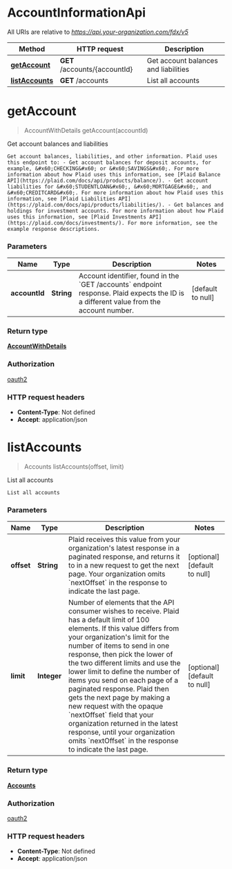 # AccountInformationApi

All URIs are relative to *https://api.your-organization.com/fdx/v5*

| Method | HTTP request | Description |
|------------- | ------------- | -------------|
| [**getAccount**](AccountInformationApi.md#getAccount) | **GET** /accounts/{accountId} | Get account balances and liabilities |
| [**listAccounts**](AccountInformationApi.md#listAccounts) | **GET** /accounts | List all accounts |


<a name="getAccount"></a>
# **getAccount**
> AccountWithDetails getAccount(accountId)

Get account balances and liabilities

    Get account balances, liabilities, and other information. Plaid uses this endpoint to: - Get account balances for deposit accounts, for example, &#x60;CHECKING&#x60; or &#x60;SAVINGS&#x60;. For more information about how Plaid uses this information, see [Plaid Balance API](https://plaid.com/docs/api/products/balance/). - Get account liabilities for &#x60;STUDENTLOAN&#x60;, &#x60;MORTGAGE&#x60;, and &#x60;CREDITCARD&#x60;. For more information about how Plaid uses this information, see [Plaid Liabilities API](https://plaid.com/docs/api/products/liabilities/). - Get balances and holdings for investment accounts. For more information about how Plaid uses this information, see [Plaid Investments API](https://plaid.com/docs/investments/). For more information, see the example response descriptions. 

### Parameters

|Name | Type | Description  | Notes |
|------------- | ------------- | ------------- | -------------|
| **accountId** | **String**| Account identifier, found in the &#x60;GET /accounts&#x60; endpoint response. Plaid expects the ID is a different value from the account number.  | [default to null] |

### Return type

[**AccountWithDetails**](../Models/AccountWithDetails.md)

### Authorization

[oauth2](../README.md#oauth2)

### HTTP request headers

- **Content-Type**: Not defined
- **Accept**: application/json

<a name="listAccounts"></a>
# **listAccounts**
> Accounts listAccounts(offset, limit)

List all accounts

    List all accounts

### Parameters

|Name | Type | Description  | Notes |
|------------- | ------------- | ------------- | -------------|
| **offset** | **String**| Plaid receives this value from your organization&#39;s latest response in a paginated response, and returns it to in a new request to get the next page. Your organization omits &#x60;nextOffset&#x60; in the response to indicate the last page.  | [optional] [default to null] |
| **limit** | **Integer**| Number of elements that the API consumer wishes to receive. Plaid has a default limit of 100 elements. If this value differs from your organization&#39;s limit for the number of items to send in one response, then pick the lower of the two different limits and use the lower limit to define the number of items you send on each page of a paginated response. Plaid then gets the next page by making a new request with the opaque &#x60;nextOffset&#x60; field that your organization returned in the latest response, until your organization omits &#x60;nextOffset&#x60; in the response to indicate the last page.  | [optional] [default to null] |

### Return type

[**Accounts**](../Models/Accounts.md)

### Authorization

[oauth2](../README.md#oauth2)

### HTTP request headers

- **Content-Type**: Not defined
- **Accept**: application/json

